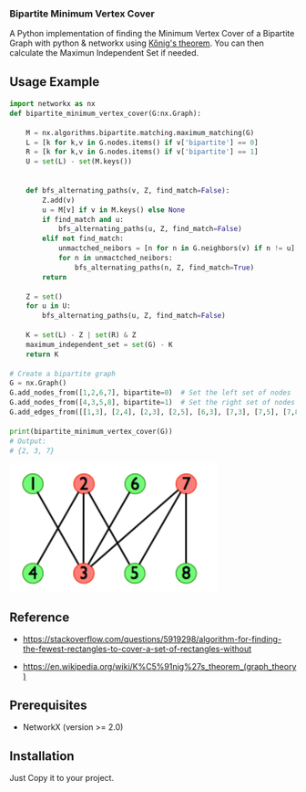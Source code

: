 ### Bipartite Minimum Vertex Cover

A Python implementation of finding the Minimum Vertex Cover of a Bipartite Graph with python & networkx using [Kőnig's theorem](https://en.wikipedia.org/wiki/K%C5%91nig%27s_theorem_(graph_theory) "Wiki Page"). You can then calculate the Maximun Independent Set if needed.


## Usage Example
```python
import networkx as nx
def bipartite_minimum_vertex_cover(G:nx.Graph):

    M = nx.algorithms.bipartite.matching.maximum_matching(G)
    L = [k for k,v in G.nodes.items() if v['bipartite'] == 0]
    R = [k for k,v in G.nodes.items() if v['bipartite'] == 1]
    U = set(L) - set(M.keys())


    def bfs_alternating_paths(v, Z, find_match=False):
        Z.add(v)
        u = M[v] if v in M.keys() else None
        if find_match and u:
            bfs_alternating_paths(u, Z, find_match=False)
        elif not find_match:
            unmactched_neibors = [n for n in G.neighbors(v) if n != u]
            for n in unmactched_neibors:
                bfs_alternating_paths(n, Z, find_match=True)
        return

    Z = set()
    for u in U:
        bfs_alternating_paths(u, Z, find_match=False)

    K = set(L) - Z | set(R) & Z
    maximum_independent_set = set(G) - K
    return K

# Create a bipartite graph
G = nx.Graph()
G.add_nodes_from([1,2,6,7], bipartite=0)  # Set the left set of nodes
G.add_nodes_from([4,3,5,8], bipartite=1)  # Set the right set of nodes
G.add_edges_from([[1,3], [2,4], [2,3], [2,5], [6,3], [7,3], [7,5], [7,8]])  # Add edges

print(bipartite_minimum_vertex_cover(G))
# Output:
# {2, 3, 7}
```

![Example Graph](./example.png)

## Reference
- https://stackoverflow.com/questions/5919298/algorithm-for-finding-the-fewest-rectangles-to-cover-a-set-of-rectangles-without

- https://en.wikipedia.org/wiki/K%C5%91nig%27s_theorem_(graph_theory)


## Prerequisites
- NetworkX (version >= 2.0)

## Installation
Just Copy it to your project.
